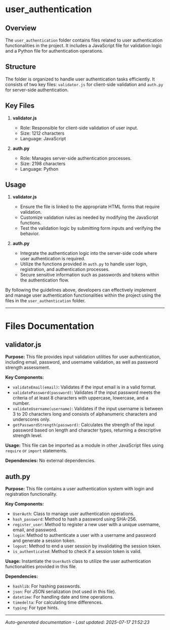 # user_authentication

## Overview
The `user_authentication` folder contains files related to user authentication functionalities in the project. It includes a JavaScript file for validation logic and a Python file for authentication operations.

## Structure
The folder is organized to handle user authentication tasks efficiently. It consists of two key files: `validator.js` for client-side validation and `auth.py` for server-side authentication.

## Key Files
1. **validator.js**
   - Role: Responsible for client-side validation of user input.
   - Size: 1212 characters
   - Language: JavaScript

2. **auth.py**
   - Role: Manages server-side authentication processes.
   - Size: 2198 characters
   - Language: Python

## Usage
1. **validator.js**
   - Ensure the file is linked to the appropriate HTML forms that require validation.
   - Customize validation rules as needed by modifying the JavaScript functions.
   - Test the validation logic by submitting form inputs and verifying the behavior.

2. **auth.py**
   - Integrate the authentication logic into the server-side code where user authentication is required.
   - Utilize the functions provided in `auth.py` to handle user login, registration, and authentication processes.
   - Secure sensitive information such as passwords and tokens within the authentication flow.

By following the guidelines above, developers can effectively implement and manage user authentication functionalities within the project using the files in the `user_authentication` folder.

---

# Files Documentation

## validator.js

**Purpose:** This file provides input validation utilities for user authentication, including email, password, and username validation, as well as password strength assessment.

**Key Components:**
- `validateEmail(email)`: Validates if the input email is in a valid format.
- `validatePassword(password)`: Validates if the input password meets the criteria of at least 8 characters with uppercase, lowercase, and a number.
- `validateUsername(username)`: Validates if the input username is between 3 to 20 characters long and consists of alphanumeric characters and underscores only.
- `getPasswordStrength(password)`: Calculates the strength of the input password based on length and character types, returning a descriptive strength level.

**Usage:** This file can be imported as a module in other JavaScript files using `require` or `import` statements.

**Dependencies:** No external dependencies.

## auth.py

**Purpose:** This file contains a user authentication system with login and registration functionality.

**Key Components:**
- `UserAuth`: Class to manage user authentication operations.
- `hash_password`: Method to hash a password using SHA-256.
- `register_user`: Method to register a new user with a unique username, email, and password.
- `login`: Method to authenticate a user with a username and password and generate a session token.
- `logout`: Method to end a user session by invalidating the session token.
- `is_authenticated`: Method to check if a session token is valid.

**Usage:** Instantiate the `UserAuth` class to utilize the user authentication functionalities provided in this file.

**Dependencies:** 
- `hashlib`: For hashing passwords.
- `json`: For JSON serialization (not used in this file).
- `datetime`: For handling date and time operations.
- `timedelta`: For calculating time differences.
- `typing`: For type hints.

---
*Auto-generated documentation - Last updated: 2025-07-17 21:52:23*
